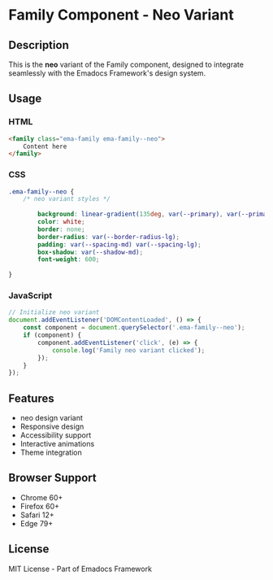 # Family Component - Neo Variant

## Description
This is the **neo** variant of the Family component, designed to integrate seamlessly with the Emadocs Framework's design system.

## Usage

### HTML
```html
<family class="ema-family ema-family--neo">
    Content here
</family>
```

### CSS
```css
.ema-family--neo {
    /* neo variant styles */
    
        background: linear-gradient(135deg, var(--primary), var(--primary-dark));
        color: white;
        border: none;
        border-radius: var(--border-radius-lg);
        padding: var(--spacing-md) var(--spacing-lg);
        box-shadow: var(--shadow-md);
        font-weight: 600;
    
}
```

### JavaScript
```javascript
// Initialize neo variant
document.addEventListener('DOMContentLoaded', () => {
    const component = document.querySelector('.ema-family--neo');
    if (component) {
        component.addEventListener('click', (e) => {
            console.log('Family neo variant clicked');
        });
    }
});
```

## Features
- neo design variant
- Responsive design
- Accessibility support
- Interactive animations
- Theme integration

## Browser Support
- Chrome 60+
- Firefox 60+
- Safari 12+
- Edge 79+

## License
MIT License - Part of Emadocs Framework

